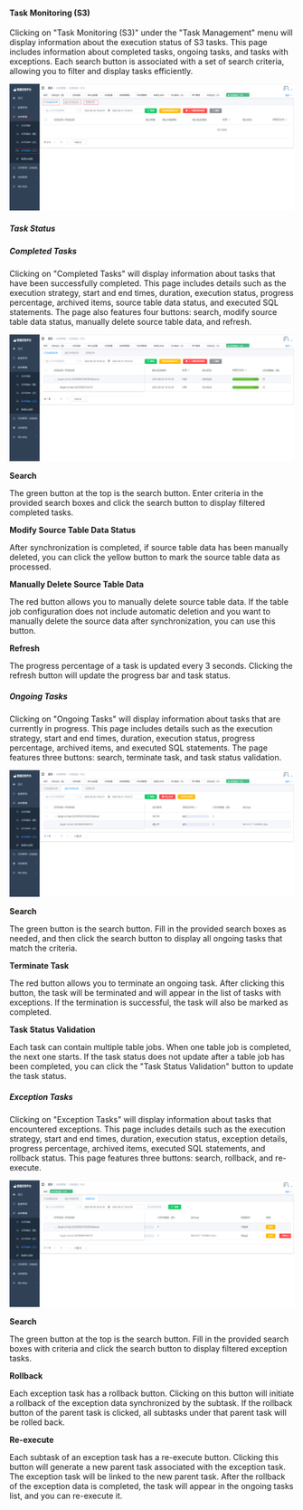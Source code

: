 #### Task Monitoring (S3)

Clicking on "Task Monitoring (S3)" under the "Task Management" menu will display information about the execution status of S3 tasks. This page includes information about completed tasks, ongoing tasks, and tasks with exceptions. Each search button is associated with a set of search criteria, allowing you to filter and display tasks efficiently.

![image-20230620161115219](../../../images/whalealDataImages/image-20230620161115219.png)

##### Task Status

##### Completed Tasks

Clicking on "Completed Tasks" will display information about tasks that have been successfully completed. This page includes details such as the execution strategy, start and end times, duration, execution status, progress percentage, archived items, source table data status, and executed SQL statements. The page also features four buttons: search, modify source table data status, manually delete source table data, and refresh.

![image-20230620164039744](../../../images/whalealDataImages/image-20230620164039744.png)

**Search**

The green button at the top is the search button. Enter criteria in the provided search boxes and click the search button to display filtered completed tasks.

**Modify Source Table Data Status**

After synchronization is completed, if source table data has been manually deleted, you can click the yellow button to mark the source table data as processed.

**Manually Delete Source Table Data**

The red button allows you to manually delete source table data. If the table job configuration does not include automatic deletion and you want to manually delete the source data after synchronization, you can use this button.

**Refresh**

The progress percentage of a task is updated every 3 seconds. Clicking the refresh button will update the progress bar and task status.

##### Ongoing Tasks

Clicking on "Ongoing Tasks" will display information about tasks that are currently in progress. This page includes details such as the execution strategy, start and end times, duration, execution status, progress percentage, archived items, and executed SQL statements. The page features three buttons: search, terminate task, and task status validation.

![image-20230620164238193](../../../images/whalealDataImages/image-20230620164238193.png)

**Search**

The green button is the search button. Fill in the provided search boxes as needed, and then click the search button to display all ongoing tasks that match the criteria.

**Terminate Task**

The red button allows you to terminate an ongoing task. After clicking this button, the task will be terminated and will appear in the list of tasks with exceptions. If the termination is successful, the task will also be marked as completed.

**Task Status Validation**

Each task can contain multiple table jobs. When one table job is completed, the next one starts. If the task status does not update after a table job has been completed, you can click the "Task Status Validation" button to update the task status.

##### Exception Tasks

Clicking on "Exception Tasks" will display information about tasks that encountered exceptions. This page includes details such as the execution strategy, start and end times, duration, execution status, exception details, progress percentage, archived items, executed SQL statements, and rollback status. This page features three buttons: search, rollback, and re-execute.

![image-20230620164349940](../../../images/whalealDataImages/image-20230620164349940.png)

**Search**

The green button at the top is the search button. Fill in the provided search boxes with criteria and click the search button to display filtered exception tasks.

**Rollback**

Each exception task has a rollback button. Clicking on this button will initiate a rollback of the exception data synchronized by the subtask. If the rollback button of the parent task is clicked, all subtasks under that parent task will be rolled back.

**Re-execute**

Each subtask of an exception task has a re-execute button. Clicking this button will generate a new parent task associated with the exception task. The exception task will be linked to the new parent task. After the rollback of the exception data is completed, the task will appear in the ongoing tasks list, and you can re-execute it.
